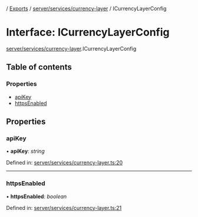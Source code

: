 [](../README.md) / [Exports](../modules.md) / [server/services/currency-layer](../modules/server_services_currency_layer.md) / ICurrencyLayerConfig

# Interface: ICurrencyLayerConfig

[server/services/currency-layer](../modules/server_services_currency_layer.md).ICurrencyLayerConfig

## Table of contents

### Properties

- [apiKey](server_services_currency_layer.icurrencylayerconfig.md#apikey)
- [httpsEnabled](server_services_currency_layer.icurrencylayerconfig.md#httpsenabled)

## Properties

### apiKey

• **apiKey**: *string*

Defined in: [server/services/currency-layer.ts:20](https://github.com/onzag/itemize/blob/28218320/server/services/currency-layer.ts#L20)

___

### httpsEnabled

• **httpsEnabled**: *boolean*

Defined in: [server/services/currency-layer.ts:21](https://github.com/onzag/itemize/blob/28218320/server/services/currency-layer.ts#L21)
